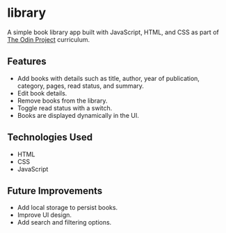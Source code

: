 # library  

A simple book library app built with JavaScript, HTML, and CSS as part of [The Odin Project](https://www.theodinproject.com/) curriculum.  

## Features  
- Add books with details such as title, author, year of publication, category, pages, read status, and summary.  
- Edit book details.  
- Remove books from the library.  
- Toggle read status with a switch.  
- Books are displayed dynamically in the UI.  

## Technologies Used  
- HTML  
- CSS  
- JavaScript   

## Future Improvements  
- Add local storage to persist books.  
- Improve UI design.  
- Add search and filtering options.  
